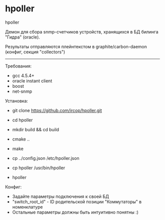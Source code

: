 # hpoller
hpoller

Демон для сбора snmp-счетчиков устройств, хранящихся в БД билинга "Гидра" (oracle).

Результаты отправляются плейнтекстом в graphite/carbon-daemon (конфиг, секция "collectors")

---

Требования:

- gcc 4.5.4+
- oracle instant client
- boost
- net-snmp

Установка:

- git clone https://github.com/ircop/hpoller.git
- cd hpoller
- mkdir build && cd build
- cmake ..
- make

- cp ../config.json /etc/hpoller.json
- cp hpoller /usr/bin/hpoller
- hpoller


Конфиг:

- Задайте параметры подключения к своей БД
- "switch_root_id" - ID родительской позиции "Коммутаторы" в номенклатуре
- Остальные параметры должны быть интуитивно понятны :)

